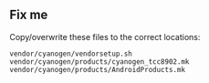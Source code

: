 Fix me
------

Copy/overwrite these files to the correct locations:

    vendor/cyanogen/vendorsetup.sh
    vendor/cyanogen/products/cyanogen_tcc8902.mk
    vendor/cyanogen/products/AndroidProducts.mk